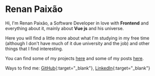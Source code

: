 # Renan Paixão

Hi, I'm Renan Paixão, a Software Developer in love with **Frontend** and everything about it, mainly about **Vue js**
and his universe. 

Here you will find a little more about what I'm studying in my free time (although I don't have much of it due 
university and the job) and other things that I find interesting.

You can find some of my projects [here](/projects) and some of my posts [here](/posts).

Ways to find me: [GitHub](https://github.com/RenanPaixao){:target="_blank"}, 
[LinkedIn](https://www.linkedin.com/in/renanpaixao/){:target="_blank"}
